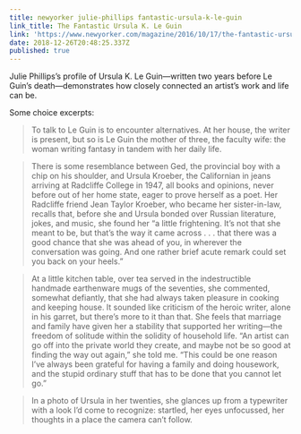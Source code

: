 ```yaml
---
title: newyorker julie-phillips fantastic-ursula-k-le-guin
link_title: The Fantastic Ursula K. Le Guin
link: 'https://www.newyorker.com/magazine/2016/10/17/the-fantastic-ursula-k-le-guin'
date: 2018-12-26T20:48:25.337Z
published: true
---
```

Julie Phillips’s profile of Ursula K. Le Guin—written two years before Le Guin’s death—demonstrates how closely connected an artist’s work and life can be.

Some choice excerpts:

> To talk to Le Guin is to encounter alternatives. At her house, the writer is present, but so is Le Guin the mother of three, the faculty wife: the woman writing fantasy in tandem with her daily life.

> There is some resemblance between Ged, the provincial boy with a chip on his shoulder, and Ursula Kroeber, the Californian in jeans arriving at Radcliffe College in 1947, all books and opinions, never before out of her home state, eager to prove herself as a poet. Her Radcliffe friend Jean Taylor Kroeber, who became her sister-in-law, recalls that, before she and Ursula bonded over Russian literature, jokes, and music, she found her “a little frightening. It’s not that she meant to be, but that’s the way it came across . . . that there was a good chance that she was ahead of you, in wherever the conversation was going. And one rather brief acute remark could set you back on your heels.”

> At a little kitchen table, over tea served in the indestructible handmade earthenware mugs of the seventies, she commented, somewhat defiantly, that she had always taken pleasure in cooking and keeping house. It sounded like criticism of the heroic writer, alone in his garret, but there’s more to it than that. She feels that marriage and family have given her a stability that supported her writing—the freedom of solitude within the solidity of household life. “An artist can go off into the private world they create, and maybe not be so good at finding the way out again,” she told me. “This could be one reason I’ve always been grateful for having a family and doing housework, and the stupid ordinary stuff that has to be done that you cannot let go.”

> In a photo of Ursula in her twenties, she glances up from a typewriter with a look I’d come to recognize: startled, her eyes unfocussed, her thoughts in a place the camera can’t follow.
